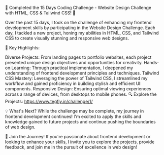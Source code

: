 🚀 Completed the 15 Days Coding Challenge - Website Design Challenge with HTML, CSS & Tailwind CSS! 🎉

Over the past 15 days, I took on the challenge of enhancing my frontend development skills by participating in the Website Design Challenge. Each day, I tackled a new project, honing my abilities in HTML, CSS, and Tailwind CSS to create visually stunning and responsive web designs.

🌟 Key Highlights:

Diverse Projects: From landing pages to portfolio websites, each project presented unique design objectives and opportunities for creativity.
Hands-on Learning: Through practical implementation, I deepened my understanding of frontend development principles and techniques.
Tailwind CSS Mastery: Leveraging the power of Tailwind CSS, I streamlined my workflow and gained proficiency in building stylish and efficient UI components.
Responsive Design: Ensuring optimal viewing experiences across a range of devices, from desktops to mobile phones.
🔍 Explore the Projects:
https://www.tegfly.in/challenge/1/

💡 What's Next?
While the challenge may be complete, my journey in frontend development continues! I'm excited to apply the skills and knowledge gained to future projects and continue pushing the boundaries of web design.

🙌 Join the Journey!
If you're passionate about frontend development or looking to enhance your skills, I invite you to explore the projects, provide feedback, and join me in the pursuit of excellence in web design!


